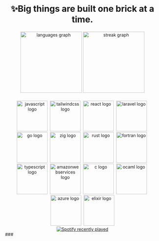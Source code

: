 <br clear="both">

<h1 align="center">✨Big things are built one brick at a time.</h1>

###

<div align="center">
  <img src="https://github-readme-stats.vercel.app/api/top-langs?username=Jgarette0&locale=en&hide_title=true&layout=compact&card_width=320&langs_count=10&theme=default&hide_border=true" height="200" alt="languages graph"  />
  <img src="https://streak-stats.demolab.com?user=Jgarette0&locale=en&mode=daily&theme=default&hide_border=true&border_radius=5" height="200" alt="streak graph"  />
</div>

###


###

<div align="center">
<div align="center">
  <img src="https://skillicons.dev/icons?i=js" height="100" alt="javascript logo"  />
  <img width="0" />
  <img src="https://skillicons.dev/icons?i=tailwind" height="100" alt="tailwindcss logo"  />
  <img width="0" />
  <img src="https://skillicons.dev/icons?i=react" height="100" alt="react logo"  />
  <img width="0" />
  <img src="https://skillicons.dev/icons?i=laravel" height="100" alt="laravel logo"  />
  <img width="0" />
  <img src="https://skillicons.dev/icons?i=go" height="100" alt="go logo"  />
  <img width="0" />
  <img src="https://skillicons.dev/icons?i=zig" height="100" alt="zig logo"  />
  <img width="0" />
  <img src="https://skillicons.dev/icons?i=rust" height="100" alt="rust logo"  />
  <img width="0" />
  <img src="https://skillicons.dev/icons?i=fortran" height="100" alt="fortran logo"  />
  <img width="0" />
  <img src="https://skillicons.dev/icons?i=ts" height="100" alt="typescript logo"  />
  <img width="0" />
  <img src="https://skillicons.dev/icons?i=aws" height="100" alt="amazonwebservices logo"  />
  <img width="0" />
  <img src="https://skillicons.dev/icons?i=c" height="100" alt="c logo"  />
  <img width="0" />
  <img src="https://skillicons.dev/icons?i=ocaml" height="100" alt="ocaml logo"  />
  <img width="0" />
  <img src="https://skillicons.dev/icons?i=azure" height="100" alt="azure logo"  />
  <img width="0" />
  <img src="https://skillicons.dev/icons?i=elixir" height="100" alt="elixir logo"  />
</div>

<div align="center">
  <a href="https://open.spotify.com/user/216vfppz35dbb363d3syvnl6a">
    <img src="https://spotify-recently-played-readme.vercel.app/api?user=216vfppz35dbb363d3syvnl6a&count=3&unique=false" alt="Spotify recently played"  />
  </a>
</div>
</div>
###
